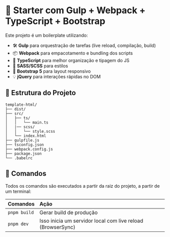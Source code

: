 # 🚀 Starter com Gulp + Webpack + TypeScript + Bootstrap

Este projeto é um boilerplate utilizando:

- 🛠️ **Gulp** para orquestração de tarefas (live reload, compilação, build)
- 📦 **Webpack** para empacotamento e bundling dos scripts
- 🧠 **TypeScript** para melhor organização e tipagem do JS
- 💅 **SASS/SCSS** para estilos
- 🎯 **Bootstrap 5** para layout responsivo
- 💡 **jQuery** para interações rápidas no DOM

## 📁 Estrutura do Projeto
```
template-html/
├── dist/
├── src/
│   ├── ts/
│   │   └── main.ts
│   |── scss/
│   │   └── style.scss
│   └── index.html
├── gulpfile.js
├── tsconfig.json
├── webpack.config.js
├── package.json
└── .babelrc
```

## 🧞 Comandos

Todos os comandos são executados a partir da raiz do projeto, a partir de um terminal:

| Comandos                                                  | Ação                                                              |
| :---------------------------------------------------------| :---------------------------------------------------------------- |
| `pnpm build`                                              | Gerar build de produção                                           |
| `pnpm dev`                                                | Isso inicia um servidor local com live reload (BrowserSync)       |
